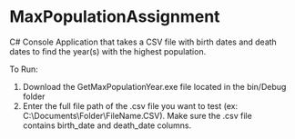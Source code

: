 # MaxPopulationAssignment
C# Console Application that takes a CSV file with birth dates and death dates to find the year(s) with the highest population.

To Run:
   1. Download the GetMaxPopulationYear.exe file located in the bin/Debug folder
   2. Enter the full file path of the .csv file you want to test (ex: C:\Documents\Folder\FileName.CSV). Make sure the .csv file       
      contains birth_date and death_date columns.
   
